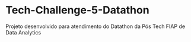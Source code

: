 # Tech-Challenge-5-Datathon
Projeto desenvolvido para atendimento do Datathon da Pós Tech FIAP de Data Analytics
